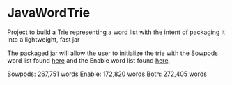 # JavaWordTrie
Project to build a Trie representing a word list with the intent of packaging it into a lightweight, fast jar

The packaged jar will allow the user to initialize the trie with the Sowpods word list found <a href="http://www.freescrabbledictionary.com/sowpods/">here</a> and the Enable word list found <a href="https://code.google.com/p/dotnetperls-controls/downloads/detail?name=enable1.txt">here</a>.

Sowpods: 267,751 words
Enable: 172,820 words
Both: 272,405 words